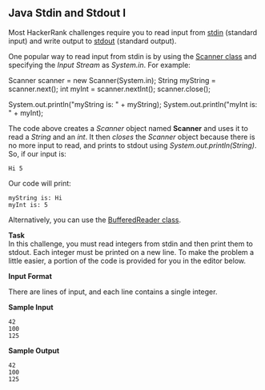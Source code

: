 
##  Java Stdin and Stdout I

Most HackerRank challenges require you to read input from  [stdin](https://en.wikipedia.org/wiki/Standard_streams#Standard_input_.28stdin.29)  (standard input) and write output to  [stdout](https://en.wikipedia.org/wiki/Standard_streams#Standard_output_.28stdout.29)  (standard output).

One popular way to read input from stdin is by using the  [Scanner class](https://docs.oracle.com/javase/8/docs/api/java/util/Scanner.html)  and specifying the  _Input Stream_  as  _System.in_. For example:

Scanner scanner = new Scanner(System.in);
String myString = scanner.next();
int myInt = scanner.nextInt();
scanner.close();

System.out.println("myString is: " + myString);
System.out.println("myInt is: " + myInt);

The code above creates a  _Scanner_  object named  **Scanner** and uses it to read a  _String_  and an  _int_. It then  _closes_  the  _Scanner_  object because there is no more input to read, and prints to stdout using  _System.out.println(String)_. So, if our input is:

```
Hi 5

```

Our code will print:

```
myString is: Hi
myInt is: 5

```

Alternatively, you can use the  [BufferedReader class](https://docs.oracle.com/javase/8/docs/api/java/io/BufferedReader.html).

**Task**  
In this challenge, you must read  integers from stdin and then print them to stdout. Each integer must be printed on a new line. To make the problem a little easier, a portion of the code is provided for you in the editor below.

**Input Format**

There are  lines of input, and each line contains a single integer.

**Sample Input**

```
42
100
125

```

**Sample Output**

```
42
100
125
```